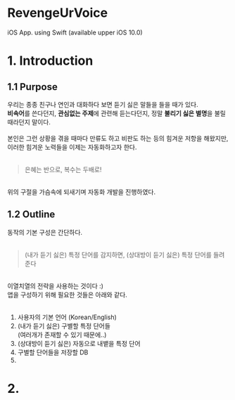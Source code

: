 # RevengeUrVoice
iOS App. using Swift
(available upper iOS 10.0)

# 1. Introduction
## 1.1 Purpose
우리는 종종 친구나 연인과 대화하다 보면 듣기 싫은 말들을 들을 때가 있다. <br>
**비속어**를 쓴다던지, **관심없는 주제**에 관련해 듣는다던지, 정말 **불리기 싫은 별명**을 불릴 때라던지 말이다. <br><br>
본인은 그런 상황을 겪을 때마다 만류도 하고 비판도 하는 등의 힘겨운 저항을 해왔지만, 이러한 힘겨운 노력들을 이제는 자동화하고자 한다. <br><br>

> 은혜는 반으로, 복수는 두배로! <br>
<br>
위의 구절을 가슴속에 되새기며 자동화 개발을 진행하였다. <br>

## 1.2 Outline
동작의 기본 구성은 간단하다.<br><br>

> (내가 듣기 싫은) 특정 단어를 감지하면, (상대방이 듣기 싫은) 특정 단어를 들려준다 <br>
<br>
이열치열의 전략을 사용하는 것이다 :) <br>
앱을 구성하기 위해 필요한 것들은 아래와 같다. <br><br>

1. 사용자의 기본 언어 (Korean/English)
2. (내가 듣기 싫은) 구별할 특정 단어들 <br> (여러개가 존재할 수 있기 때문에..)
3. (상대방이 듣기 싫은) 자동으로 내뱉을 특정 단어
4. 구별할 단어들을 저장할 DB
5. 


# 2. 
